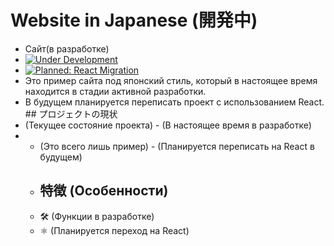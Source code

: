 # Website in Japanese (開発中)
- Сайт(в разработке)
- [![Under Development](https://img.shields.io/badge/status-under%20development-yellow.svg)](https://github.com/yourusername/website-in-japanese)
-  [![Planned: React Migration](https://img.shields.io/badge/planned-react%20migration-blue.svg)](https://reactjs.org/)
-  Это пример сайта под японский стиль, который в настоящее время находится в стадии активной разработки.
-  В будущем планируется переписать проект с использованием React. ## プロジェクトの現状
-  (Текущее состояние проекта) - (В настоящее время в разработке)
-  - (Это всего лишь пример) - (Планируется переписать на React в будущем)
   - ## 特徴 (Особенности)
   -  🛠 (Функции в разработке)
   - ⚛ (Планируется переход на React)
